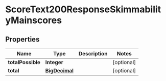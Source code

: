 

# ScoreText200ResponseSkimmabilityMainscores

## Properties

Name | Type | Description | Notes
------------ | ------------- | ------------- | -------------
**totalPossible** | **Integer** |  |  [optional]
**total** | [**BigDecimal**](BigDecimal.md) |  |  [optional]




